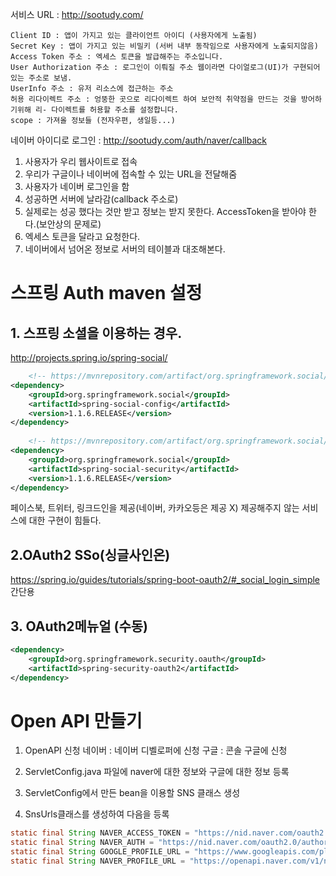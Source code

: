 서비스 URL : http://sootudy.com/
```
Client ID : 앱이 가지고 있는 클라이언트 아이디 (사용자에게 노출됨)
Secret Key : 앱이 가지고 있는 비밀키 (서버 내부 동작임으로 사용자에게 노출되지않음)
Access Token 주소 : 엑세스 토큰을 발급해주는 주소입니다.
User Authorization 주소 : 로그인이 이뤄질 주소 웹이라면 다이얼로그(UI)가 구현되어 있는 주소로 보냄.
UserInfo 주소 : 유저 리소스에 접근하는 주소
허용 리다이렉트 주소 : 엉뚱한 곳으로 리다이렉트 하여 보안적 취약점을 만드는 것을 방어하기위해 리- 다이렉트를 허용할 주소를 설정합니다.
scope : 가져올 정보들 (전자우편, 생일등...)
```

네이버 아이디로 로그인 : http://sootudy.com/auth/naver/callback

1. 사용자가 우리 웹사이트로 접속
2. 우리가 구글이나 네이버에 접속할 수 있는 URL을 전달해줌
3. 사용자가 네이버 로그인을 함
4. 성공하면 서버에 날라감(callback 주소로)
5. 실제로는 성공 했다는 것만 받고 정보는 받지 못한다. AccessToken을 받아야 한다.(보안상의 문제로)
6. 엑세스 토큰을 달라고 요청한다.
7. 네이버에서 넘어온 정보로 서버의 테이블과 대조해본다.



# 스프링 Auth maven 설정
## 1. 스프링 소셜을 이용하는 경우.
http://projects.spring.io/spring-social/
```xml
    <!-- https://mvnrepository.com/artifact/org.springframework.social/spring-social-config -->
<dependency>
    <groupId>org.springframework.social</groupId>
    <artifactId>spring-social-config</artifactId>
    <version>1.1.6.RELEASE</version>
</dependency>
    
    <!-- https://mvnrepository.com/artifact/org.springframework.social/spring-social-security -->
<dependency>
    <groupId>org.springframework.social</groupId>
    <artifactId>spring-social-security</artifactId>
    <version>1.1.6.RELEASE</version>
</dependency>
```
페이스북, 트위터, 링크드인을 제공(네이버, 카카오등은 제공 X)
제공해주지 않는 서비스에 대한 구현이 힘들다.


## 2.OAuth2 SSo(싱글사인온)
https://spring.io/guides/tutorials/spring-boot-oauth2/#_social_login_simple
간단용


## 3. OAuth2메뉴얼 (수동)
```xml
<dependency>
	<groupId>org.springframework.security.oauth</groupId>
	<artifactId>spring-security-oauth2</artifactId>
</dependency>
```



# Open API 만들기
1. OpenAPI 신청
네이버 : 네이버 디벨로퍼에 신청
구글 : 콘솔 구글에 신청

2. ServletConfig.java 파일에 naver에 대한 정보와 구글에 대한 정보 등록
3. ServletConfig에서 만든 bean을 이용할 SNS 클래스 생성
4. SnsUrls클래스를 생성하여 다음을 등록
```java
static final String NAVER_ACCESS_TOKEN = "https://nid.naver.com/oauth2.0/token?grant_type=authorization_code";
static final String NAVER_AUTH = "https://nid.naver.com/oauth2.0/authorize";
static final String GOOGLE_PROFILE_URL = "https://www.googleapis.com/plus/v1/people/me";
static final String NAVER_PROFILE_URL = "https://openapi.naver.com/v1/nid/me";
```

